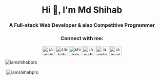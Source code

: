 <h1 align="center">Hi 👋, I'm Md Shihab</h1>
<h3 align="center">A Full-stack Web Developer & also Competitive Programmer</h3>

<h3 align="center">Connect with me:</h3>
<p align="center">
<a href="https://twitter.com/iamshihab_" target="blank"><img align="center" src="https://raw.githubusercontent.com/rahuldkjain/github-profile-readme-generator/master/src/images/icons/Social/twitter.svg" alt="iamshihab_" height="30" width="40" /></a>
<a href="https://www.linkedin.com/in/shihab-hossen-7345671a5/" target="blank"><img align="center" src="https://raw.githubusercontent.com/rahuldkjain/github-profile-readme-generator/master/src/images/icons/Social/linked-in-alt.svg" alt="shihab hossen" height="30" width="40" /></a>
<a href="https://www.facebook.com/profile.php?id=100009485510404" target="blank"><img align="center" src="https://raw.githubusercontent.com/rahuldkjain/github-profile-readme-generator/master/src/images/icons/Social/facebook.svg" alt="shihab shaan" height="30" width="40" /></a>
<a href="https://instagram.com/iamshihab_" target="blank"><img align="center" src="https://raw.githubusercontent.com/rahuldkjain/github-profile-readme-generator/master/src/images/icons/Social/instagram.svg" alt="iamshihab_" height="30" width="40" /></a>
<a href="https://www.hackerrank.com/iamshihab" target="blank"><img align="center" src="https://raw.githubusercontent.com/rahuldkjain/github-profile-readme-generator/master/src/images/icons/Social/hackerrank.svg" alt="iamshihab" height="30" width="40" /></a>
<a href="https://codeforces.com/profile/iamsgihab" target="blank"><img align="center" src="https://raw.githubusercontent.com/rahuldkjain/github-profile-readme-generator/master/src/images/icons/Social/codeforces.svg" alt="iamsgihab" height="30" width="40" /></a>

<p><img align="center" src="https://github-readme-stats.vercel.app/api/top-langs?username=iamshihabpro&show_icons=true&locale=en&layout=compact" alt="iamshihabpro" /></p>
<p>&nbsp;<img align="center" src="https://github-readme-stats.vercel.app/api?username=iamshihabpro&show_icons=true&locale=en" alt="iamshihabpro" /></p>
</p>
